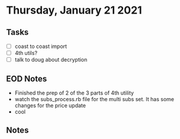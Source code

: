 # Thursday, January 21 2021

## Tasks
- [ ] coast to coast import
- [ ] 4th utils?
- [ ] talk to doug about decryption
## EOD Notes
* Finished the prep of 2 of the 3 parts of 4th utility
* watch the subs_process.rb file for the multi subs set. It has some changes for the price update
* cool


## Notes

